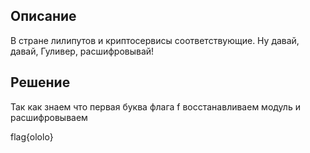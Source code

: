 ## Описание
В стране лилипутов и криптосервисы соответствующие. Ну давай, давай, Гуливер, расшифровывай!

## Решение
Так как знаем что первая буква флага f восстанавливаем модуль и расшифровываем

flag{ololo}
